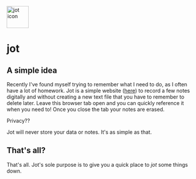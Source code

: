 <img src="https://raw.githubusercontent.com/liamhtml/jot/main/jot.ico" alt="jot icon" width="60px">
<!-- Icon made by Freepik from www.flaticon.com -->
<h1>jot</h1>
<h2>A simple idea</h2>
<p>Recently I've found myself trying to remember what I need to do, as I often have a lot of homework. Jot is a simple website (<a href="https://liamhtml.GitHub.io/jot">here</a>) to record a few notes digitally and without creating a new text file that you have to remember to delete later. Leave this browser tab open and you can quickly reference it when you need to! Once you close the tab your notes are erased.</p
<h2>Privacy??</h2>
<p>Jot will never store your data or notes. It's as simple as that.</p>
<h2>That's all?</h2>
<p>That's all. Jot's sole purpose is to give you a quick place to <em>jot</em> some things down.</p>
